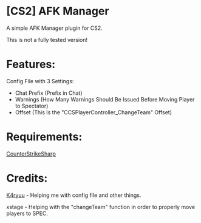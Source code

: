 # [CS2] AFK Manager
A simple AFK Manager plugin for CS2.

This is not a fully tested version!

# Features:
Config File with 3 Settings:
  - Chat Prefix (Prefix in Chat)
  - Warnings (How Many Warnings Should Be Issued Before Moving Player to Spectator)
  - Offset (This Is the "CCSPlayerController_ChangeTeam" Offset)

# Requirements:
[CounterStrikeSharp](https://github.com/roflmuffin/CounterStrikeSharp) 

# Credits:
[K4ryuu](https://github.com/K4ryuu) - Helping me with config file and other things.

xstage - Helping with the "changeTeam" function in order to properly move players to SPEC.
